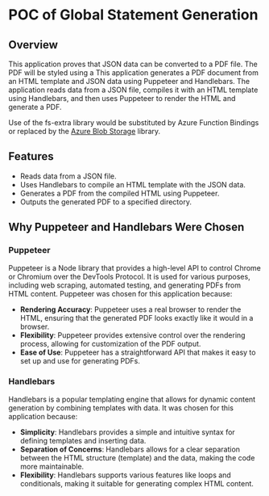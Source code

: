 # POC of Global Statement Generation

## Overview

This application proves that JSON data can be converted to a PDF file. The PDF will be styled using a 
This application generates a PDF document from an HTML template and JSON data using Puppeteer and Handlebars. The application reads data from a JSON file, compiles it with an HTML template using Handlebars, and then uses Puppeteer to render the HTML and generate a PDF.

Use of the fs-extra library would be substituted by Azure Function Bindings or replaced by the [Azure Blob Storage](https://www.npmjs.com/package/@azure/storage-blob) library. 

## Features

- Reads data from a JSON file.
- Uses Handlebars to compile an HTML template with the JSON data.
- Generates a PDF from the compiled HTML using Puppeteer.
- Outputs the generated PDF to a specified directory.

## Why Puppeteer and Handlebars Were Chosen

### Puppeteer

Puppeteer is a Node library that provides a high-level API to control Chrome or Chromium over the DevTools Protocol. It is used for various purposes, including web scraping, automated testing, and generating PDFs from HTML content. Puppeteer was chosen for this application because:

- **Rendering Accuracy**: Puppeteer uses a real browser to render the HTML, ensuring that the generated PDF looks exactly like it would in a browser.
- **Flexibility**: Puppeteer provides extensive control over the rendering process, allowing for customization of the PDF output.
- **Ease of Use**: Puppeteer has a straightforward API that makes it easy to set up and use for generating PDFs.

### Handlebars

Handlebars is a popular templating engine that allows for dynamic content generation by combining templates with data. It was chosen for this application because:

- **Simplicity**: Handlebars provides a simple and intuitive syntax for defining templates and inserting data.
- **Separation of Concerns**: Handlebars allows for a clear separation between the HTML structure (template) and the data, making the code more maintainable.
- **Flexibility**: Handlebars supports various features like loops and conditionals, making it suitable for generating complex HTML content.

